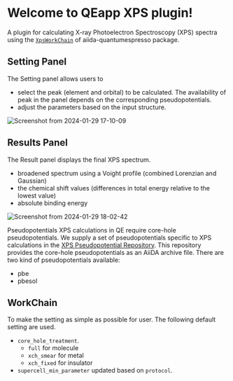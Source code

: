 
Welcome to QEapp XPS plugin!
===========================================

A plugin for calculating X-ray Photoelectron Spectroscopy (XPS) spectra using the [`XpsWorkChain`](https://github.com/aiidateam/aiida-quantumespresso/blob/main/src/aiida_quantumespresso/workflows/xps.py) of aiida-quantumespresso package.

## Setting Panel
The Setting panel allows users to
- select the peak (element and orbital) to be calculated. The availability of peak in the panel depends on the corresponding pseudopotentials.
- adjust the parameters based on the input structure.

![Screenshot from 2024-01-29 17-10-09](https://github.com/aiidalab/aiidalab-qe/assets/11457659/d92574a1-6213-4aea-b949-a06bb45a7e3e)


## Results Panel
The Result panel displays the final XPS spectrum.
- broadened spectrum using a Voight profile (combined Lorenzian and Gaussian)
- the chemical shift values (differences in total energy relative to the lowest value)
- absolute binding energy

![Screenshot from 2024-01-29 18-02-42](https://github.com/aiidalab/aiidalab-qe/assets/11457659/a8ab265d-08a3-411e-a22c-83ed0840752f)


Pseudopotentials
XPS calculations in QE require core-hole pseudopotentials. We supply a set of pseudopotentials specific to XPS calculations in the [XPS Pseudopotential Repository](https://github.com/superstar54/xps-data). This repository provides the core-hole pseudopotentials as an AiiDA archive file. There are two kind of pseudopotentials available:
- pbe
- pbesol

## WorkChain
To make the setting as simple as possible for user. The following default setting are used.
- `core_hole_treatment`. 
  - `full` for molecule
  - `xch_smear` for metal
  - `xch_fixed` for insulator
- `supercell_min_parameter` updated based on `protocol`.